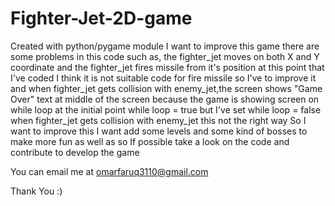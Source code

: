 # Fighter-Jet-2D-game
Created with python/pygame module
I want to improve this game
there are some problems in this code such as,
the fighter_jet moves on both X and Y coordinate
and the fighter_jet fires missile from it's position
at this point that I've coded I think it is not suitable code for fire missile
so I've to improve it
and when fighter_jet gets collision with enemy_jet,the screen shows "Game Over" text at middle of the screen because the game is showing screen on while loop
at the initial point while loop = true but I've set while loop = false when fighter_jet gets collision with enemy_jet
this not the right way
So I want to improve this
I want add some levels and some kind of bosses to make more fun as well as
so If possible take a look on the code and contribute to develop the game

You can email me at omarfaruq3110@gmail.com

Thank You :)

      

